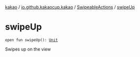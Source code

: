 [kakao](../../index.md) / [io.github.kakaocup.kakao](../index.md) / [SwipeableActions](index.md) / [swipeUp](./swipe-up.md)

# swipeUp

`open fun swipeUp(): `[`Unit`](https://kotlinlang.org/api/latest/jvm/stdlib/kotlin/-unit/index.html)

Swipes up on the view

